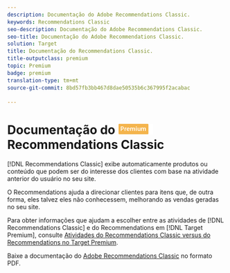 ```yaml
---
description: Documentação do Adobe Recommendations Classic.
keywords: Recommendations Classic
seo-description: Documentação do Adobe Recommendations Classic.
seo-title: Documentação do Adobe Recommendations Classic.
solution: Target
title: Documentação do Recommendations Classic.
title-outputclass: premium
topic: Premium
badge: premium
translation-type: tm+mt
source-git-commit: 8bd57fb3bb467d8dae50535b6c367995f2acabac

---
```



# Documentação do ![PREMIUM](/help/assets/premium.png) Recommendations Classic

[!DNL Recommendations Classic] exibe automaticamente produtos ou conteúdo que podem ser do interesse dos clientes com base na atividade anterior do usuário no seu site.

O Recommendations ajuda a direcionar clientes para itens que, de outra forma, eles talvez eles não conhecessem, melhorando as vendas geradas no seu site.

Para obter informações que ajudam a escolher entre as atividades de [!DNL Recommendations Classic] e do Recommendations em [!DNL Target Premium], consulte [Atividades do Recommendations Classic versus do Recommendations no Target Premium](/help/c-recommendations/c-recommendations-faq/recommendations-classic-versus-recommendations-activities-target-premium.md).

Baixe a documentação do [Adobe Recommendations Classic](/help/assets/adobe-recommendations-classic.pdf) no formato PDF.